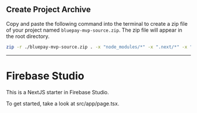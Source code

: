 
## Create Project Archive

Copy and paste the following command into the terminal to create a zip file of your project named `bluepay-mvp-source.zip`. The zip file will appear in the root directory.

```bash
zip -r ./bluepay-mvp-source.zip . -x "node_modules/*" -x ".next/*" -x ".git/*" -x "bluepay-mvp-source.zip"
```

---

# Firebase Studio

This is a NextJS starter in Firebase Studio.

To get started, take a look at src/app/page.tsx.
